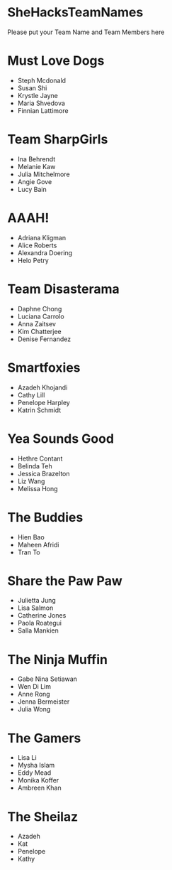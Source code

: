 SheHacksTeamNames
=================

Please put your Team Name and Team Members here

# Must Love Dogs
* Steph Mcdonald
* Susan Shi
* Krystle Jayne
* Maria Shvedova
* Finnian Lattimore

# Team SharpGirls
* Ina Behrendt
* Melanie Kaw
* Julia Mitchelmore
* Angie Gove
* Lucy Bain

# AAAH!
* Adriana Kligman
* Alice Roberts
* Alexandra Doering
* Helo Petry

# Team Disasterama
* Daphne Chong
* Luciana Carrolo
* Anna Zaitsev
* Kim Chatterjee
* Denise Fernandez  

# Smartfoxies 
* Azadeh Khojandi
* Cathy Lill
* Penelope Harpley
* Katrin Schmidt

# Yea Sounds Good
* Hethre Contant
* Belinda Teh
* Jessica Brazelton
* Liz Wang
* Melissa Hong

# The Buddies
* Hien Bao
* Maheen Afridi
* Tran To

# Share the Paw Paw
* Julietta Jung
* Lisa Salmon
* Catherine Jones
* Paola Roategui
* Salla Mankien

# The Ninja Muffin
* Gabe Nina Setiawan
* Wen Di Lim
* Anne Rong
* Jenna Bermeister
* Julia Wong

# The Gamers
* Lisa Li
* Mysha Islam
* Eddy Mead
* Monika Koffer
* Ambreen Khan

# The Sheilaz
* Azadeh
* Kat
* Penelope
* Kathy

